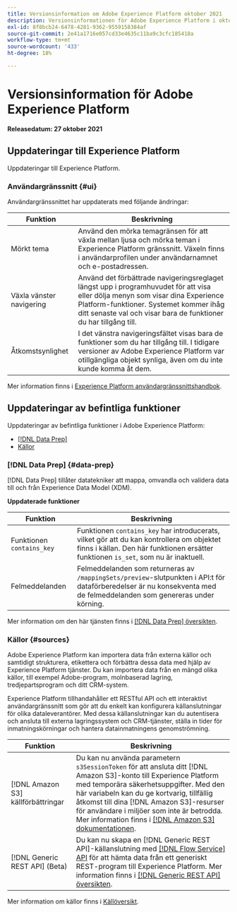 ```yaml
---
title: Versionsinformation om Adobe Experience Platform oktober 2021
description: Versionsinformationen för Adobe Experience Platform i oktober 2021.
exl-id: 8f8bcb24-6478-4281-9362-9559158384af
source-git-commit: 2e41a1716e057cd33e4635c11ba9c3cfc185418a
workflow-type: tm+mt
source-wordcount: '433'
ht-degree: 18%

---
```


# Versionsinformation för Adobe Experience Platform

**Releasedatum: 27 oktober 2021**

## Uppdateringar till Experience Platform

Uppdateringar till Experience Platform.

### Användargränssnitt {#ui}

Användargränssnittet har uppdaterats med följande ändringar:

| Funktion | Beskrivning |
| --- | --- |
| Mörkt tema | Använd den mörka temagränsen för att växla mellan ljusa och mörka teman i Experience Platform gränssnitt. Växeln finns i användarprofilen under användarnamnet och e-postadressen. |
| Växla vänster navigering | Använd det förbättrade navigeringsreglaget längst upp i programhuvudet för att visa eller dölja menyn som visar dina Experience Platform-funktioner. Systemet kommer ihåg ditt senaste val och visar bara de funktioner du har tillgång till. |
| Åtkomstsynlighet | I det vänstra navigeringsfältet visas bara de funktioner som du har tillgång till. I tidigare versioner av Adobe Experience Platform var otillgängliga objekt synliga, även om du inte kunde komma åt dem. |

Mer information finns i [Experience Platform användargränssnittshandbok](../../landing/ui-guide.md).

## Uppdateringar av befintliga funktioner

Uppdateringar av befintliga funktioner i Adobe Experience Platform:

- [[!DNL Data Prep]](#data-prep)
- [Källor](#sources)

### [!DNL Data Prep] {#data-prep}

[!DNL Data Prep] tillåter datatekniker att mappa, omvandla och validera data till och från Experience Data Model (XDM).

**Uppdaterade funktioner**

| Funktion | Beskrivning |
| --- | --- |
| Funktionen `contains_key` | Funktionen `contains_key` har introducerats, vilket gör att du kan kontrollera om objektet finns i källan. Den här funktionen ersätter funktionen `is_set`, som nu är inaktuell. |
| Felmeddelanden | Felmeddelanden som returneras av `/mappingSets/preview`-slutpunkten i API:t för dataförberedelser är nu konsekventa med de felmeddelanden som genereras under körning. |

Mer information om den här tjänsten finns i [[!DNL Data Prep] översikten](../../data-prep/home.md).

### Källor {#sources}

Adobe Experience Platform kan importera data från externa källor och samtidigt strukturera, etikettera och förbättra dessa data med hjälp av Experience Platform tjänster. Du kan importera data från en mängd olika källor, till exempel Adobe-program, molnbaserad lagring, tredjepartsprogram och ditt CRM-system.

Experience Platform tillhandahåller ett RESTful API och ett interaktivt användargränssnitt som gör att du enkelt kan konfigurera källanslutningar för olika dataleverantörer. Med dessa källanslutningar kan du autentisera och ansluta till externa lagringssystem och CRM-tjänster, ställa in tider för inmatningskörningar och hantera datainmatningens genomströmning.

| Funktion | Beskrivning |
| --- | --- |
| [!DNL Amazon S3] källförbättringar | Du kan nu använda parametern `s3SessionToken` för att ansluta ditt [!DNL Amazon S3]-konto till Experience Platform med temporära säkerhetsuppgifter. Med den här variabeln kan du ge kortvarig, tillfällig åtkomst till dina [!DNL Amazon S3]-resurser för användare i miljöer som inte är betrodda. Mer information finns i [[!DNL Amazon S3] dokumentationen](../../sources/connectors/cloud-storage/s3.md#prerequisites). |
| [!DNL Generic REST API] (Beta) | Du kan nu skapa en [!DNL Generic REST API]-källanslutning med [[!DNL Flow Service]  API](../../sources/tutorials/api/create/protocols/generic-rest.md) för att hämta data från ett generiskt REST-program till Experience Platform. Mer information finns i [[!DNL Generic REST API] översikten](../../sources/connectors/protocols/generic-rest.md). |

Mer information om källor finns i [Källöversikt](../../sources/home.md).
